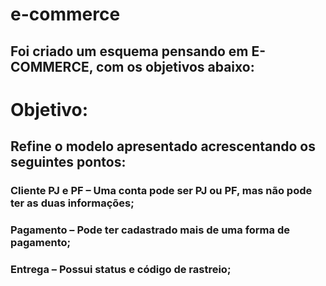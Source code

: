 # e-commerce

## Foi criado um esquema pensando em E-COMMERCE, com os objetivos abaixo: ##

# Objetivo: #
## Refine o modelo apresentado acrescentando os seguintes pontos: ##

### Cliente PJ e PF – Uma conta pode ser PJ ou PF, mas não pode ter as duas informações; ###
### Pagamento – Pode ter cadastrado mais de uma forma de pagamento; ###
### Entrega – Possui status e código de rastreio; ###
